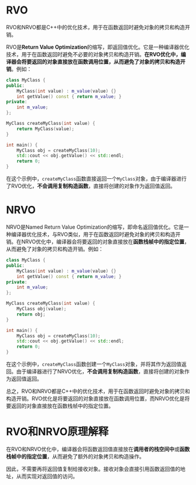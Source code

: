 # RVO

RVO和NRVO都是C++中的优化技术，用于在函数返回时避免对象的拷贝和构造开销。

RVO是**Return Value Optimization**的缩写，即返回值优化。它是一种编译器优化技术，用于在函数返回时避免不必要的对象拷贝和构造开销。**在RVO优化中，编译器会将要返回的对象直接放在函数调用位置，从而避免了对象的拷贝和构造开销**。例如：

```c++
class MyClass {
public:
    MyClass(int value) : m_value(value) {}
    int getValue() const { return m_value; }
private:
    int m_value;
};

MyClass createMyClass(int value) {
    return MyClass(value);
}

int main() {
    MyClass obj = createMyClass(10);
    std::cout << obj.getValue() << std::endl;
    return 0;
}
```

在这个示例中，`createMyClass`函数直接返回一个`MyClass`对象，由于编译器进行了RVO优化，**不会调用复制构造函数**，直接将创建的对象作为返回值返回。





# NRVO

NRVO是Named Return Value Optimization的缩写，即命名返回值优化。它是一种编译器优化技术，与RVO类似，用于在函数返回时避免对象的拷贝和构造开销。在NRVO优化中，编译器会将要返回的对象直接放在**函数栈帧中的指定位置**，从而避免了对象的拷贝和构造开销。例如：

```c++
class MyClass {
public:
    MyClass(int value) : m_value(value) {}
    int getValue() const { return m_value; }
private:
    int m_value;
};

MyClass createMyClass(int value) {
    MyClass obj(value);
    return obj;
}

int main() {
    MyClass obj = createMyClass(10);
    std::cout << obj.getValue() << std::endl;
    return 0;
}
```

在这个示例中，`createMyClass`函数创建一个`MyClass`对象，并将其作为返回值返回。由于编译器进行了NRVO优化，**不会调用复制构造函数**，直接将创建的对象作为返回值返回。

总之，RVO和NRVO都是C++中的优化技术，用于在函数返回时避免对象的拷贝和构造开销。RVO优化是将要返回的对象直接放在函数调用位置，而NRVO优化是将要返回的对象直接放在函数栈帧中的指定位置。



# RVO和NRVO原理解释

在RVO和NRVO优化中，编译器会将函数返回值直接放在**调用者的栈空间中**或**函数栈帧中的指定位置**，从而避免了额外的对象拷贝和构造操作。

因此，不需要再将返回值复制给接收对象。接收对象会直接引用函数返回值的地址，从而实现对返回值的访问。